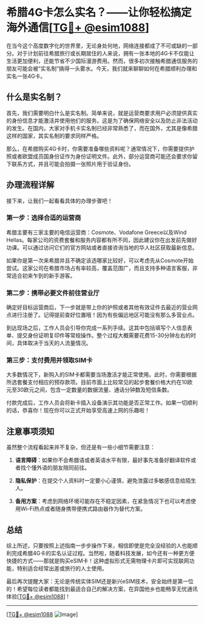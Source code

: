 # 希腊4G卡怎么实名？——让你轻松搞定海外通信[[TG💪+ @esim1088](https://t.me/s/esim1088)]

在当今这个高度数字化的世界里，无论身处何地，网络连接都成了不可或缺的一部分。对于计划前往希腊旅行或长期居住的人来说，拥有一张本地的4G卡不仅能让生活更加便利，还能节省不少国际漫游费用。然而，很多初次接触希腊通信服务的朋友可能会被“实名制”搞得一头雾水。今天，我们就来聊聊如何在希腊顺利办理和实名一张4G卡。

## 什么是实名制？

首先，我们需要明白什么是实名制。简单来说，就是运营商要求用户必须提供真实的身份信息才能激活并使用他们的服务。这是为了确保网络安全以及防止非法活动的发生。在国内，大家对手机卡实名制已经非常熟悉了，而在国外，尤其是像希腊这样的国家，其实名制的要求同样严格。

那么，在希腊购买4G卡时，你需要准备哪些资料呢？通常情况下，你需要提供护照或者欧盟成员国身份证作为身份证明文件。此外，部分运营商可能还会要求你留下联系方式，并且可能会拍摄一张照片用于验证身份。

## 办理流程详解

接下来，让我们一起看看具体的办理步骤吧！

### 第一步：选择合适的运营商

希腊主要有三家主要的电信运营商：Cosmote、Vodafone Greece以及Wind Hellas。每家公司的资费套餐和服务内容都有所不同，因此建议你在出发前先做好功课。可以通过访问它们的官方网站或者直接咨询当地的华人社区获取最新信息。

如果你是第一次来希腊并且不确定该选哪家比较好，可以考虑先从Cosmote开始尝试。这家公司在希腊市场占有率较高，覆盖范围广，而且支持多种语言客服，非常适合初来乍到的新手游客。

### 第二步：携带必要文件前往营业厅

确定好目标运营商后，下一步就是带上你的护照或者其他有效证件去最近的营业网点进行注册了。记得提前查好位置哦！因为有些偏远地区可能没有那么多营业点。

到达现场之后，工作人员会引导你完成一系列手续。这其中包括填写个人信息表单、提交身份证明复印件等常规操作。整个过程大概需要花费15-30分钟左右的时间，具体取决于当天的人流量情况。

### 第三步：支付费用并领取SIM卡

大多数情况下，新购入的SIM卡都需要当场激活才能正常使用。此时，你需要根据所选套餐支付相应的预存款项。目前市面上比较常见的起步套餐价格大约在10欧元至30欧元之间，包含一定数量的数据流量、通话分钟数及短信条数。

付款完成后，工作人员会将新卡插入设备演示其功能是否正常工作。如果一切顺利的话，恭喜你！现在你可以正式开始享受高速上网的乐趣啦！

## 注意事项须知

虽然整个流程看起来并不复杂，但还是有一些小细节需要注意：

1. **语言障碍**：如果你不会希腊语或者英语水平有限，最好事先准备好翻译软件或者找个懂外语的朋友陪同前往。
   
2. **隐私保护**：在提交个人资料时一定要小心谨慎，避免泄露过多敏感信息给陌生人。

3. **备用方案**：考虑到网络环境可能存在不稳定因素，在紧急情况下也可以考虑使用Wi-Fi热点或者随身携带便携式路由器作为替代方案。

## 总结

综上所述，只要按照上述指南一步步操作下来，相信即使是完全没经验的人也能顺利完成希腊4G卡的实名认证过程。当然啦，随着科技发展，如今还有一种更方便快捷的方式——那就是购买eSIM卡！这种虚拟形式无需物理卡片即可实现联网功能，特别适合经常出差或旅行的人士使用。

最后再次提醒大家：无论是传统实体SIM还是新兴eSIM技术，安全始终是第一位的！希望每位读者都能找到最适合自己的解决方案，在异国他乡也能畅享无忧通讯体验[[TG💪+ @esim1088](https://t.me/s/esim1088)] !

---

[[TG💪+ @esim1088](https://t.me/s/esim1088) ![Image](https://i.postimg.cc/4NQfJmqS/Snipaste-2025-05-13-00-14-12.png)]